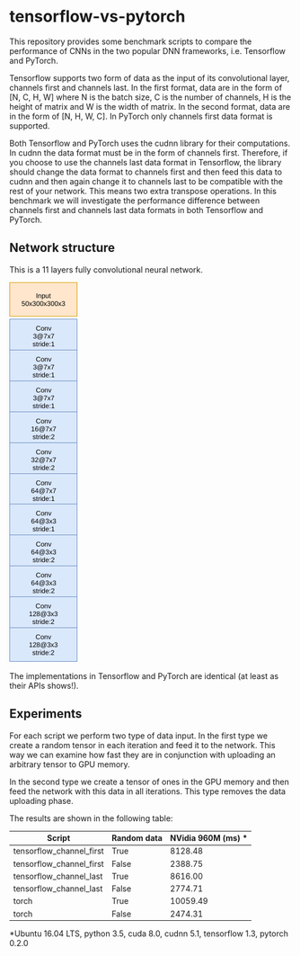 # tensorflow-vs-pytorch

This repository provides some benchmark scripts to compare the performance of CNNs in the two popular DNN frameworks, i.e. Tensorflow and PyTorch.

Tensorflow supports two form of data as the input of its convolutional layer, channels first and channels last. In the first format, data are in the form of [N, C, H, W] where N is the batch size, C is the number of channels, H is the height of matrix and W is the width of matrix. In the second format, data are in the form of [N, H, W, C]. In PyTorch only channels first data format is supported.

Both Tensorflow and PyTorch uses the cudnn library for their computations. In cudnn the data format must be in the form of channels first. Therefore, if you choose to use the channels last data format in Tensorflow, the library should change the data format to channels first and then feed this data to cudnn and then again change it to channels last to be compatible with the rest of your network. This means two extra transpose operations. In this benchmark we will investigate the performance difference between channels first and channels last data formats in both Tensorflow and PyTorch.  

## Network structure
This is a 11 layers fully convolutional neural network.

![Network structure](net.png "Network structure")

The implementations in Tensorflow and PyTorch are identical (at least as their APIs shows!).

## Experiments

For each script we perform two type of data input. In the first type we create a random tensor in each iteration and feed it to the network. This way we can examine how fast they are in conjunction with uploading an arbitrary tensor to GPU memory.

In the second type we create a tensor of ones in the GPU memory and then feed the network with this data in all iterations. This type removes the data uploading phase.

The results are shown in the following table:

| Script                   | Random data | NVidia 960M (ms) * |
|--------------------------|-------------|--------------------|
| tensorflow_channel_first | True        | 8128.48            |
| tensorflow_channel_first | False       | 2388.75            |
| tensorflow_channel_last  | True        | 8616.00            |
| tensorflow_channel_last  | False       | 2774.71            |
| torch                    | True        | 10059.49           |
| torch                    | False       | 2474.31            |

*Ubuntu 16.04 LTS, python 3.5, cuda 8.0, cudnn 5.1, tensorflow 1.3, pytorch 0.2.0

